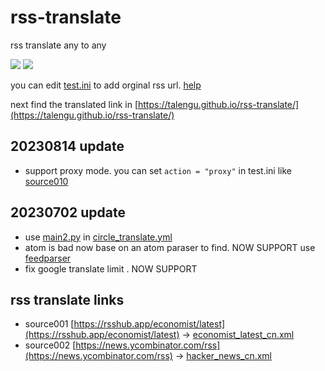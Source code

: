 # rss-translate

rss translate any to any

![](https://github.com/Pankaipeng/RSS-Translation/workflows/circle_translate/badge.svg)
![](https://github.com/Pankaipeng/RSS-Translation/workflows/Deploy/badge.svg)

you can edit [test.ini](https://github.com/Pankaipeng/RSS-Translation/edit/main/test.ini) to add orginal rss url. [help](https://github.com/Pankaipeng/RSS-Translation/issues/2)

next find the translated link in [https://talengu.github.io/rss-translate/](https://talengu.github.io/rss-translate/)

## 20230814 update
- support proxy mode. you can set `action = "proxy"` in test.ini like [source010](https://github.com/Pankaipeng/RSS-Translation/blob/f6648c5262f4fa0926310dbe43fff820bf727ac7/test.ini#L67)

## 20230702 update 
- use [main2.py](https://github.com/Pankaipeng/RSS-Translation/blob/main/main2.py) in [circle_translate.yml](https://github.com/Pankaipeng/RSS-Translation/blob/aeb61bc36eb1a22fd003677b5209291cf7cb4a87/.github/workflows/circle_translate.yml#L38)
- atom is bad now base on an atom paraser to find. NOW SUPPORT
        use [feedparser](https://pythonhosted.org/feedparser/)
- fix google translate limit . NOW SUPPORT

## rss translate links

 - source001 [https://rsshub.app/economist/latest](https://rsshub.app/economist/latest) -> [economist_latest_cn.xml](rss/economist_latest_cn.xml)
 - source002 [https://news.ycombinator.com/rss](https://news.ycombinator.com/rss) -> [hacker_news_cn.xml](rss/hacker_news_cn.xml)
